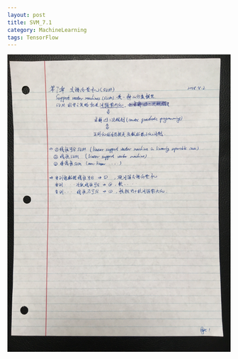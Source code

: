 ```yaml
---
layout: post
title: SVM_7.1
category: MachineLearning
tags: TensorFlow
---
```

![p_1](/public/img/posts/MachineLearning/Chap7_SVM/7.1_page_1.jpg)